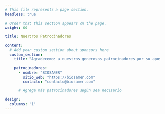 ```yaml
---
# This file represents a page section.
headless: true

# Order that this section appears on the page.
weight: 60

title: Nuestros Patrocinadores

content:
  # Add your custom section about sponsors here
  custom_section:
    title: "Agradecemos a nuestros generosos patrocinadores por su apoyo."

    patrocinadores:
      - nombre: "BIOSAMER"
        sitio_web: "https://biosamer.com"
        contacto: "contacto@biosamer.com"

      # Agrega más patrocinadores según sea necesario

design:
  columns: '1'
---
```


